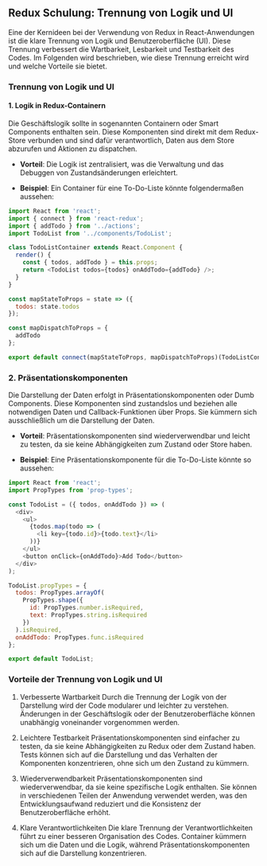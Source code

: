 ## Redux Schulung: Trennung von Logik und UI

Eine der Kernideen bei der Verwendung von Redux in React-Anwendungen ist die klare Trennung von Logik und Benutzeroberfläche (UI). Diese Trennung verbessert die Wartbarkeit, Lesbarkeit und Testbarkeit des Codes. Im Folgenden wird beschrieben, wie diese Trennung erreicht wird und welche Vorteile sie bietet.

### Trennung von Logik und UI

#### 1. Logik in Redux-Containern

Die Geschäftslogik sollte in sogenannten Containern oder Smart Components enthalten sein. Diese Komponenten sind direkt mit dem Redux-Store verbunden und sind dafür verantwortlich, Daten aus dem Store abzurufen und Aktionen zu dispatchen.

- **Vorteil**: Die Logik ist zentralisiert, was die Verwaltung und das Debuggen von Zustandsänderungen erleichtert.

- **Beispiel**: Ein Container für eine To-Do-Liste könnte folgendermaßen aussehen:

```javascript
import React from 'react';
import { connect } from 'react-redux';
import { addTodo } from '../actions';
import TodoList from '../components/TodoList';

class TodoListContainer extends React.Component {
  render() {
    const { todos, addTodo } = this.props;
    return <TodoList todos={todos} onAddTodo={addTodo} />;
  }
}

const mapStateToProps = state => ({
  todos: state.todos
});

const mapDispatchToProps = {
  addTodo
};

export default connect(mapStateToProps, mapDispatchToProps)(TodoListContainer);
```

### 2. Präsentationskomponenten
Die Darstellung der Daten erfolgt in Präsentationskomponenten oder Dumb Components. Diese Komponenten sind zustandslos und beziehen alle notwendigen Daten und Callback-Funktionen über Props. Sie kümmern sich ausschließlich um die Darstellung der Daten.

- **Vorteil**: Präsentationskomponenten sind wiederverwendbar und leicht zu testen, da sie keine Abhängigkeiten zum Zustand oder Store haben.

- **Beispiel**: Eine Präsentationskomponente für die To-Do-Liste könnte so aussehen:


```javascript
import React from 'react';
import PropTypes from 'prop-types';

const TodoList = ({ todos, onAddTodo }) => (
  <div>
    <ul>
      {todos.map(todo => (
        <li key={todo.id}>{todo.text}</li>
      ))}
    </ul>
    <button onClick={onAddTodo}>Add Todo</button>
  </div>
);

TodoList.propTypes = {
  todos: PropTypes.arrayOf(
    PropTypes.shape({
      id: PropTypes.number.isRequired,
      text: PropTypes.string.isRequired
    })
  ).isRequired,
  onAddTodo: PropTypes.func.isRequired
};

export default TodoList;

```

### Vorteile der Trennung von Logik und UI
1. Verbesserte Wartbarkeit
Durch die Trennung der Logik von der Darstellung wird der Code modularer und leichter zu verstehen. Änderungen in der Geschäftslogik oder der Benutzeroberfläche können unabhängig voneinander vorgenommen werden.

2. Leichtere Testbarkeit
Präsentationskomponenten sind einfacher zu testen, da sie keine Abhängigkeiten zu Redux oder dem Zustand haben. Tests können sich auf die Darstellung und das Verhalten der Komponenten konzentrieren, ohne sich um den Zustand zu kümmern.

3. Wiederverwendbarkeit
Präsentationskomponenten sind wiederverwendbar, da sie keine spezifische Logik enthalten. Sie können in verschiedenen Teilen der Anwendung verwendet werden, was den Entwicklungsaufwand reduziert und die Konsistenz der Benutzeroberfläche erhöht.

4. Klare Verantwortlichkeiten
Die klare Trennung der Verantwortlichkeiten führt zu einer besseren Organisation des Codes. Container kümmern sich um die Daten und die Logik, während Präsentationskomponenten sich auf die Darstellung konzentrieren.